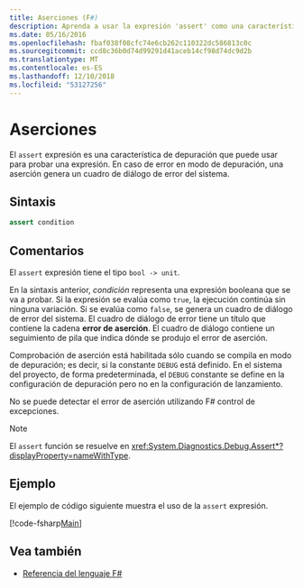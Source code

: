 ```yaml
---
title: Aserciones (F#)
description: Aprenda a usar la expresión 'assert' como una característica de depuración para probar expresiones en el F# lenguaje de programación.
ms.date: 05/16/2016
ms.openlocfilehash: fbaf038f08cfc74e6cb262c110322dc586813c0c
ms.sourcegitcommit: ccd8c36b0d74d99291d41aceb14cf98d74dc9d2b
ms.translationtype: MT
ms.contentlocale: es-ES
ms.lasthandoff: 12/10/2018
ms.locfileid: "53127256"
---
```

# <a name="assertions"></a>Aserciones

El `assert` expresión es una característica de depuración que puede usar para probar una expresión. En caso de error en modo de depuración, una aserción genera un cuadro de diálogo de error del sistema.

## <a name="syntax"></a>Sintaxis

```fsharp
assert condition
```

## <a name="remarks"></a>Comentarios

El `assert` expresión tiene el tipo `bool -> unit`.

En la sintaxis anterior, *condición* representa una expresión booleana que se va a probar. Si la expresión se evalúa como `true`, la ejecución continúa sin ninguna variación. Si se evalúa como `false`, se genera un cuadro de diálogo de error del sistema. El cuadro de diálogo de error tiene un título que contiene la cadena **error de aserción**. El cuadro de diálogo contiene un seguimiento de pila que indica dónde se produjo el error de aserción.

Comprobación de aserción está habilitada sólo cuando se compila en modo de depuración; es decir, si la constante `DEBUG` está definido. En el sistema del proyecto, de forma predeterminada, el `DEBUG` constante se define en la configuración de depuración pero no en la configuración de lanzamiento.

No se puede detectar el error de aserción utilizando F# control de excepciones.

> [!NOTE]
> El `assert` función se resuelve en <xref:System.Diagnostics.Debug.Assert*?displayProperty=nameWithType>.

## <a name="example"></a>Ejemplo

El ejemplo de código siguiente muestra el uso de la `assert` expresión.

[!code-fsharp[Main](../../../samples/snippets/fsharp/lang-ref-2/snippet5401.fs)]

## <a name="see-also"></a>Vea también

- [Referencia del lenguaje F#](index.md)
